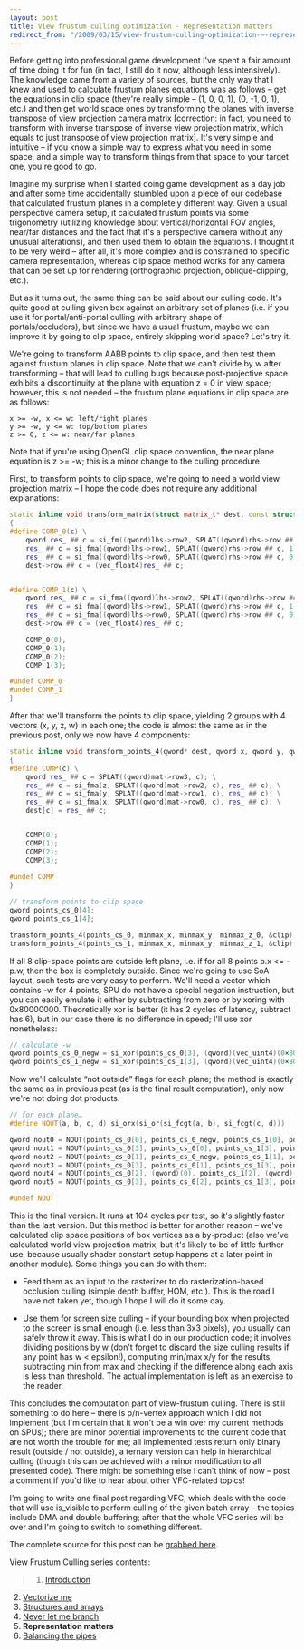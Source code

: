 ```yaml
---
layout: post
title: View frustum culling optimization - Representation matters
redirect_from: "/2009/03/15/view-frustum-culling-optimization-–-representation-matters/"
---
```


Before getting into professional game development I've spent a fair amount of time doing it for fun (in fact, I still do it now, although less intensively). The knowledge came from a variety of sources, but the only way that I knew and used to calculate frustum planes equations was as follows – get the equations in clip space (they're really simple – (1, 0, 0, 1), (0, -1, 0, 1), etc.) and then get world space ones by transforming the planes with inverse transpose of view projection camera matrix [correction: in fact, you need to transform with inverse transpose of inverse view projection matrix, which equals to just transpose of view projection matrix]. It's very simple and intuitive – if you know a simple way to express what you need in some space, and a simple way to transform things from that space to your target one, you're good to go.

Imagine my surprise when I started doing game development as a day job and after some time accidentally stumbled upon a piece of our codebase that calculated frustum planes in a completely different way. Given a usual perspective camera setup, it calculated frustum points via some trigonometry (utilizing knowledge about vertical/horizontal FOV angles, near/far distances and the fact that it's a perspective camera without any unusual alterations), and then used them to obtain the equations. I thought it to be very weird – after all, it's more complex and is constrained to specific camera representation, whereas clip space method works for any camera that can be set up for rendering (orthographic projection, oblique-clipping, etc.).

But as it turns out, the same thing can be said about our culling code. It's quite good at culling given box against an arbitrary set of planes (i.e. if you use it for portal/anti-portal culling with arbitrary shape of portals/occluders), but since we have a usual frustum, maybe we can improve it by going to clip space, entirely skipping world space? Let's try it.

We're going to transform AABB points to clip space, and then test them against frustum planes in clip space. Note that we can't divide by w after transforming – that will lead to culling bugs because post-projective space exhibits a discontinuity at the plane with equation z = 0 in view space; however, this is not needed – the frustum plane equations in clip space are as follows:

```
x >= -w, x <= w: left/right planes
y >= -w, y <= w: top/bottom planes
z >= 0, z <= w: near/far planes
```

Note that if you're using OpenGL clip space convention, the near plane equation is z >= -w; this is a minor change to the culling procedure.

First, to transform points to clip space, we're going to need a world view projection matrix – I hope the code does not require any additional explanations:

```cpp
static inline void transform_matrix(struct matrix_t* dest, const struct matrix_t* lhs, const struct matrix_t* rhs)
{
#define COMP_0(c) \
    qword res_ ## c = si_fm((qword)lhs->row2, SPLAT((qword)rhs->row ## c, 2)); \
    res_ ## c = si_fma((qword)lhs->row1, SPLAT((qword)rhs->row ## c, 1), res_ ## c); \
    res_ ## c = si_fma((qword)lhs->row0, SPLAT((qword)rhs->row ## c, 0), res_ ## c); \
    dest->row ## c = (vec_float4)res_ ## c;


#define COMP_1(c) \
    qword res_ ## c = si_fma((qword)lhs->row2, SPLAT((qword)rhs->row ## c, 2), (qword)lhs->row3); \
    res_ ## c = si_fma((qword)lhs->row1, SPLAT((qword)rhs->row ## c, 1), res_ ## c); \
    res_ ## c = si_fma((qword)lhs->row0, SPLAT((qword)rhs->row ## c, 0), res_ ## c); \
    dest->row ## c = (vec_float4)res_ ## c;

    COMP_0(0);
    COMP_0(1);
    COMP_0(2);
    COMP_1(3);

#undef COMP_0
#undef COMP_1
}
```

After that we'll transform the points to clip space, yielding 2 groups with 4 vectors (x, y, z, w) in each one; the code is almost the same as in the previous post, only we now have 4 components:

```cpp
static inline void transform_points_4(qword* dest, qword x, qword y, qword z, const struct matrix_t* mat)
{
#define COMP(c) \
    qword res_ ## c = SPLAT((qword)mat->row3, c); \
    res_ ## c = si_fma(z, SPLAT((qword)mat->row2, c), res_ ## c); \
    res_ ## c = si_fma(y, SPLAT((qword)mat->row1, c), res_ ## c); \
    res_ ## c = si_fma(x, SPLAT((qword)mat->row0, c), res_ ## c); \
    dest[c] = res_ ## c;


    COMP(0);
    COMP(1);
    COMP(2);
    COMP(3);
    
#undef COMP
}
```

```cpp
// transform points to clip space
qword points_cs_0[4];
qword points_cs_1[4];

transform_points_4(points_cs_0, minmax_x, minmax_y, minmax_z_0, &clip);
transform_points_4(points_cs_1, minmax_x, minmax_y, minmax_z_1, &clip);
```

If all 8 clip-space points are outside left plane, i.e. if for all 8 points p.x <= -p.w, then the box is completely outside. Since we're going to use SoA layout, such tests are very easy to perform. We'll need a vector which contains -w for 4 points; SPU do not have a special negation instruction, but you can easily emulate it either by subtracting from zero or by xoring with 0x80000000. Theoretically xor is better (it has 2 cycles of latency, subtract has 6), but in our case there is no difference in speed; I'll use xor nonetheless:

```cpp
// calculate -w
qword points_cs_0_negw = si_xor(points_cs_0[3], (qword)(vec_uint4)(0×80000000));
qword points_cs_1_negw = si_xor(points_cs_1[3], (qword)(vec_uint4)(0×80000000));
```

Now we'll calculate “not outside” flags for each plane; the method is exactly the same as in previous post (as is the final result computation), only now we're not doing dot products.

```cpp
// for each plane…
#define NOUT(a, b, c, d) si_orx(si_or(si_fcgt(a, b), si_fcgt(c, d)))

qword nout0 = NOUT(points_cs_0[0], points_cs_0_negw, points_cs_1[0], points_cs_1_negw);
qword nout1 = NOUT(points_cs_0[3], points_cs_0[0], points_cs_1[3], points_cs_1[0]);
qword nout2 = NOUT(points_cs_0[1], points_cs_0_negw, points_cs_1[1], points_cs_1_negw);
qword nout3 = NOUT(points_cs_0[3], points_cs_0[1], points_cs_1[3], points_cs_1[1]);
qword nout4 = NOUT(points_cs_0[2], (qword)(0), points_cs_1[2], (qword)(0));
qword nout5 = NOUT(points_cs_0[3], points_cs_0[2], points_cs_1[3], points_cs_1[2]);

#undef NOUT
```

This is the final version. It runs at 104 cycles per test, so it's slightly faster than the last version. But this method is better for another reason – we've calculated clip space positions of box vertices as a by-product (also we've calculated world view projection matrix, but it's likely to be of little further use, because usually shader constant setup happens at a later point in another module). Some things you can do with them:

* Feed them as an input to the rasterizer to do rasterization-based occlusion culling (simple depth buffer, HOM, etc.). This is the road I have not taken yet, though I hope I will do it some day.

* Use them for screen size culling – if your bounding box when projected to the screen is small enough (i.e. less than 3x3 pixels), you usually can safely throw it away. This is what I do in our production code; it involves dividing positions by w (don't forget to discard the size culling results if any point has w < epsilon!), computing min/max x/y for the results, subtracting min from max and checking if the difference along each axis is less than threshold. The actual implementation is left as an exercise to the reader.

This concludes the computation part of view-frustum culling. There is still something to do here – there is p/n-vertex approach which I did not implement (but I'm certain that it won't be a win over my current methods on SPUs); there are minor potential improvements to the current code that are not worth the trouble for me; all implemented tests return only binary result (outside / not outside), a ternary version can help in hierarchical culling (though this can be achieved with a minor modification to all presented code). There might be something else I can't think of now – post a comment if you'd like to hear about other VFC-related topics!

I'm going to write one final post regarding VFC, which deals with the code that will use is_visible to perform culling of the given batch array – the topics include DMA and double buffering; after that the whole VFC series will be over and I'm going to switch to something different.

The complete source for this post can be [grabbed here](http://www.everfall.com/paste/id.php?scp5jznaxt6w).

View Frustum Culling series contents:

>1. [Introduction](/2009/01/31/view-frustum-culling-optimization-introduction/)
2. [Vectorize me](/2009/02/08/view-frustum-culling-optimization-vectorize-me/)
3. [Structures and arrays](/2009/02/15/view-frustum-culling-optimization-structures-and-arrays/)
4. [Never let me branch](/2009/03/01/view-frustum-culling-optimization-never-let-me-branch/)
5. **Representation matters**
6. [Balancing the pipes](/2010/09/11/view-frustum-culling-optimization-balancing-the-pipes/)